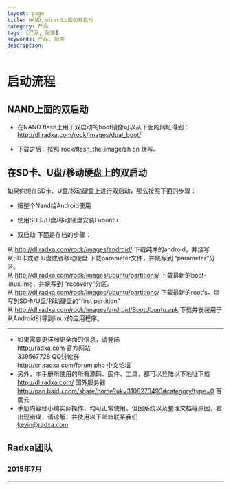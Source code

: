 ```yaml
---
layout: page
title: NAND,sdcard上面的双启动
category: 产品
tags: [产品, 配置]
keywords: 产品, 配置
description:
---
```



# 启动流程  

## NAND上面的双启动  

* 在NAND flash上用于双启动的boot镜像可以从下面的网址得到：  
   http://dl.radxa.com/rock/images/dual_boot/  

* 下载之后，按照 rock/flash_the_image/zh cn 烧写。 

## 在SD卡、U盘/移动硬盘上的双启动  

如果你想在SD卡、U盘/移动硬盘上进行双启动，那么按照下面的步骤：

* 把整个Nand给Android使用  

* 使用SD卡/U盘/移动硬盘安装Lubuntu  

* 双启动
下面是存档的步骤：

从 http://dl.radxa.com/rock/images/android/ 下载纯净的android，并烧写  
从SD卡或者 U盘或者移动硬盘 下载parameter文件，并烧写到 “parameter”分区。  
从 http://dl.radxa.com/rock/images/ubuntu/partitions/ 下载最新的boot-linux.img，并烧写到 “recovery”分区。  
从 http://dl.radxa.com/rock/images/ubuntu/partitions/ 下载最新的rootfs，烧写到SD卡/U盘/移动硬盘的“first partition”  
从 http://dl.radxa.com/rock/images/android/BootUbuntu.apk 下载并安装用于从Android引导到linux的应用程序。  
  

--------------------------------------------------------------------
* 如果需要更详细更全面的信息，请登陆  
	http://radxa.com  						官方网站  
	339567728         						QQ讨论群  
	http://cn.radxa.com/forum.php					中文论坛  
* 另外，本手册所使用的所有源码、固件、工具，都可以登陆以下地址下载  
	http://dl.radxa.com/                             	      国外服务器  
	http://pan.baidu.com/share/home?uk=3108273493#category/type=0	 百度云  
* 手册内容经小编实际操作，均可正常使用，但因系统以及整理文档等原因，若出现错误，请谅解，并使用以下邮箱联系我们  
	kevin@radxa.com  

## Radxa团队  

### 2015年7月  
--------------------------------------------------------------------


